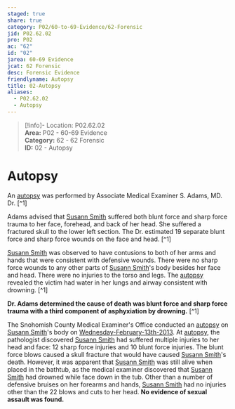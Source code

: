 ```yaml
---  
staged: true  
share: true  
category: P02/60-to-69-Evidence/62-Forensic  
jid: P02.62.02  
pro: P02  
ac: "62"  
id: "02"  
jarea: 60-69 Evidence  
jcat: 62 Forensic  
desc: Forensic Evidence  
friendlyname: Autopsy  
title: 02-Autopsy  
aliases:  
  - P02.62.02  
  - Autopsy  
---  
```

  
>[!info]- Location: P02.62.02  
>**Area:** P02 - 60-69 Evidence  
>**Category:** 62 - 62 Forensic  
>**ID:** 02 - Autopsy  
  
# Autopsy  
  
An [autopsy](../../60-to-69-Evidence/62-Forensic/02-Autopsy.md) was performed by Associate Medical Examiner S. Adams, MD. Dr. [^1]  
  
Adams advised that [Susann Smith](../../70-to-79-People/71-Victims/02-Susann-Smith.md) suffered both blunt force and sharp force trauma to her face, forehead, and back of her head. She suffered a fractured skull to the lower left section. The Dr. estimated 19 separate blunt force and sharp force wounds on the face and head. [^1]  
  
[Susann Smith](../../70-to-79-People/71-Victims/02-Susann-Smith.md) was observed to have contusions to both of her arms and hands that were consistent with defensive wounds. There were no sharp force wounds to any other parts of [Susann Smith](../../70-to-79-People/71-Victims/02-Susann-Smith.md)'s body besides her face and head. There were no injuries to the torso and legs. The [autopsy](../../60-to-69-Evidence/62-Forensic/02-Autopsy.md) revealed the victim had water in her lungs and airway consistent with drowning. [^1]  
  
**Dr. Adams determined the cause of death was blunt force and sharp force trauma with a third component of asphyxiation by drowning.** [^1]  
  
The Snohomish County Medical Examiner's Office conducted an [autopsy](../../60-to-69-Evidence/62-Forensic/02-Autopsy.md) on [Susann Smith](../../70-to-79-People/71-Victims/02-Susann-Smith.md)'s body on [Wednesday-February-13th-2013](../../10-to-19-Case-Dates/12-Crime-Dates/04-2013-02-13-Wednesday-February-13th-2013.md). At [autopsy](../../60-to-69-Evidence/62-Forensic/02-Autopsy.md), the pathologist discovered [Susann Smith](../../70-to-79-People/71-Victims/02-Susann-Smith.md) had suffered multiple injuries to her head and face: 12 sharp force injuries and 10 blunt force injuries. The blunt force blows caused a skull fracture that would have caused [Susann Smith](../../70-to-79-People/71-Victims/02-Susann-Smith.md)'s death. However, it was apparent that [Susann Smith](../../70-to-79-People/71-Victims/02-Susann-Smith.md) was still alive when placed in the bathtub, as the medical examiner discovered that [Susann Smith](../../70-to-79-People/71-Victims/02-Susann-Smith.md) had drowned while face down in the tub. Other than a number of defensive bruises on her forearms and hands, [Susann Smith](../../70-to-79-People/71-Victims/02-Susann-Smith.md) had no injuries other than the 22 blows and cuts to her head. **No evidence of sexual assault was found.**  
